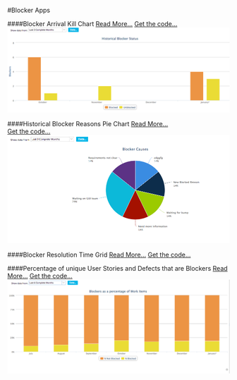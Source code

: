 #Blocker Apps

####Blocker Arrival Kill Chart 
[Read More...](/blocker-arrival-kill/README.md)
[Get the code...](https://raw.githubusercontent.com/RallyTechServices/blocker-apps/master/blocker-arrival-kill/deploy/App.txt)
![ScreenShot](/images/blocker-arrival-kill.png)

####Historical Blocker Reasons Pie Chart 
[Read More...](/blocker-reasons-piechart/README.md)  
[Get the code...](https://raw.githubusercontent.com/RallyTechServices/blocker-apps/master/blocker-reasons-piechart/deploy/App.txt)
![ScreenShot](/images/blocker-reasons-piechart.png)

####Blocker Resolution Time Grid 
[Read More...](/blocker-resolution-time-grid/README.md)
[Get the code...](https://raw.githubusercontent.com/RallyTechServices/blocker-apps/master/blocker-resolution-time-grid/deploy/App.txt)

####Percentage of unique User Stories and Defects that are Blockers 
[Read More...](/pct-blocker-workitem/README.md)
[Get the code...](https://raw.githubusercontent.com/RallyTechServices/blocker-apps/master/pct-blocker-workitem/deploy/App.txt)
![ScreenShot](/images/pct-blocker-workitem.png)